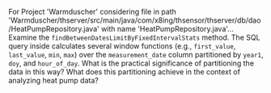 For Project 'Warmduscher' considering file in path 'Warmduscher/thserver/src/main/java/com/x8ing/thsensor/thserver/db/dao/HeatPumpRepository.java' with name 'HeatPumpRepository.java'... 
Examine the `findBetweenDatesLimitByFixedIntervalStats` method. The SQL query inside calculates several window functions (e.g., `first_value`, `last_value`, `min`, `max`) over the `measurement_date` column partitioned by `year1`, `doy`, and `hour_of_day`. What is the practical significance of partitioning the data in this way? What does this partitioning achieve in the context of analyzing heat pump data?